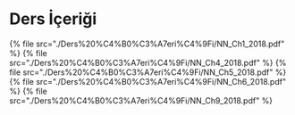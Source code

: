 # Ders İçeriği

<!--Index-->

{% file src="./Ders%20%C4%B0%C3%A7eri%C4%9Fi/NN_Ch1_2018.pdf" %}
{% file src="./Ders%20%C4%B0%C3%A7eri%C4%9Fi/NN_Ch4_2018.pdf" %}
{% file src="./Ders%20%C4%B0%C3%A7eri%C4%9Fi/NN_Ch5_2018.pdf" %}
{% file src="./Ders%20%C4%B0%C3%A7eri%C4%9Fi/NN_Ch6_2018.pdf" %}
{% file src="./Ders%20%C4%B0%C3%A7eri%C4%9Fi/NN_Ch9_2018.pdf" %}

<!--Index-->
